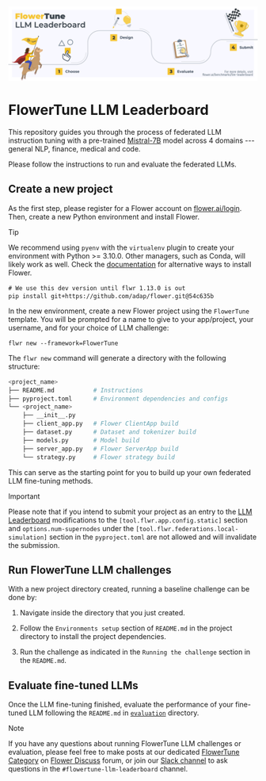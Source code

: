 [![FlowerTune LLM Leaderboard](_static/flower_llm.png)](https://flower.ai/benchmarks/llm-leaderboard)

# FlowerTune LLM Leaderboard

This repository guides you through the process of federated LLM instruction tuning with a
pre-trained [Mistral-7B](https://huggingface.co/mistralai/Mistral-7B-v0.3) model across 4 domains --- general NLP, finance, medical and code.

Please follow the instructions to run and evaluate the federated LLMs.

## Create a new project

As the first step, please register for a Flower account on [flower.ai/login](https://flower.ai/login).
Then, create a new Python environment and install Flower. 

> [!TIP]
> We recommend using `pyenv` with the `virtualenv` plugin to create your environment with Python >= 3.10.0. Other managers, such as Conda, will likely work as well. Check the [documentation](https://flower.ai/docs/framework/how-to-install-flower.html) for alternative ways to install Flower.

```shell
# We use this dev version until flwr 1.13.0 is out
pip install git+https://github.com/adap/flower.git@54c635b
```

In the new environment, create a new Flower project using the `FlowerTune` template. You will be prompted for a name to give to your app/project, your username, and for your choice of LLM challenge:
```shell
flwr new --framework=FlowerTune
```

The `flwr new` command will generate a directory with the following structure:

```bash
<project_name>
├── README.md           # Instructions
├── pyproject.toml      # Environment dependencies and configs
└── <project_name>
    ├── __init__.py
    ├── client_app.py   # Flower ClientApp build
    ├── dataset.py      # Dataset and tokenizer build
    ├── models.py       # Model build
    ├── server_app.py   # Flower ServerApp build
    └── strategy.py     # Flower strategy build
```

This can serve as the starting point for you to build up your own federated LLM fine-tuning methods.

> [!IMPORTANT]
> Please note that if you intend to submit your project as an entry to the [LLM Leaderboard](https://flower.ai/benchmarks/llm-leaderboard) modifications to the `[tool.flwr.app.config.static]` section and `options.num-supernodes` under the `[tool.flwr.federations.local-simulation]` section in the `pyproject.toml` are not allowed and will invalidate the submission.


## Run FlowerTune LLM challenges

With a new project directory created, running a baseline challenge can be done by:

1. Navigate inside the directory that you just created.


2. Follow the `Environments setup` section of `README.md` in the project directory to install the project dependencies.


3. Run the challenge as indicated in the `Running the challenge` section in the `README.md`.

## Evaluate fine-tuned LLMs

Once the LLM fine-tuning finished, evaluate the performance of your fine-tuned LLM
following the `README.md` in [`evaluation`](https://github.com/adap/flower/tree/main/benchmarks/flowertune-llm/evaluation) directory.


> [!NOTE]
> If you have any questions about running FlowerTune LLM challenges or evaluation, please feel free to make posts at our dedicated [FlowerTune Category](https://discuss.flower.ai/c/flowertune-llm-leaderboard/) on [Flower Discuss](https://discuss.flower.ai) forum, 
or join our [Slack channel](https://flower.ai/join-slack/) to ask questions in the `#flowertune-llm-leaderboard` channel.
